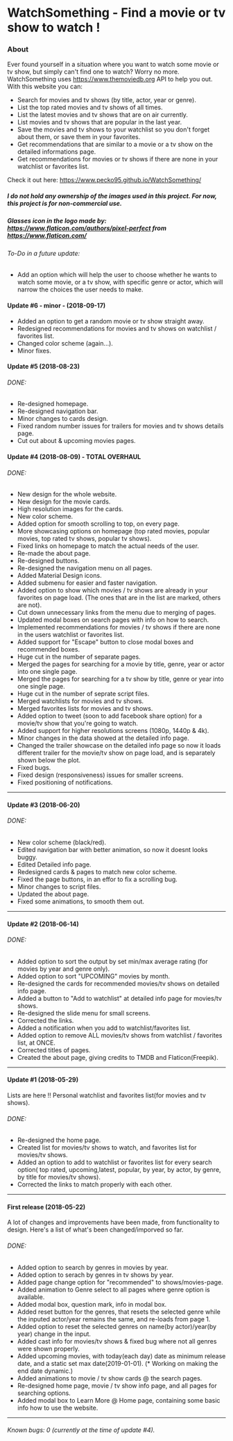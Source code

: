 # WatchSomething - Find a movie or tv show to watch !

### About
Ever found yourself in a situation where you want to watch some movie or tv show, but simply can't find one to watch? Worry no more. WatchSomething uses https://www.themoviedb.org API to help you out. With this website you can:
* Search for movies and tv shows (by title, actor, year or genre).
* List the top rated movies and tv shows of all times.
* List the latest movies and tv shows that are on air currently.
* List movies and tv shows that are popular in the last year.
* Save the movies and tv shows to your watchlist so you don't forget about them, or save them in your favorites.
* Get recommendations that are similar to a movie or a tv show on the detailed informations page.
* Get recommendations for movies or tv shows if there are none in your watchlist or favorites list.

Check it out here: https://www.pecko95.github.io/WatchSomething/

##### I do not hold any ownership of the images used in this project. For now, this project is for non-commercial use.

##### Glasses icon in the logo made by: https://www.flaticon.com/authors/pixel-perfect from https://www.flaticon.com/

###### To-Do in a future update:
* Add an option which will help the user to choose whether he wants to watch some movie, or a tv show, with specific genre or actor, which will narrow the choices the user needs to make.

#### Update #6 - minor - (2018-09-17)
* Added an option to get a random movie or tv show straight away.
* Redesigned recommendations for movies and tv shows on watchlist / favorites list.
* Changed color scheme (again...).
* Minor fixes.

#### Update #5 (2018-08-23)
###### DONE:
* Re-designed homepage.
* Re-designed navigation bar.
* Minor changes to cards design.
* Fixed random number issues for trailers for movies and tv shows details page.
* Cut out about & upcoming movies pages.

#### Update #4 (2018-08-09) - TOTAL OVERHAUL
###### DONE:
* New design for the whole website.
* New design for the movie cards.
* High resolution images for the cards.
* New color scheme.
* Added option for smooth scrolling to top, on every page.
* More showcasing options on homepage (top rated movies, popular movies, top rated tv shows, popular tv shows).
* Fixed links on homepage to match the actual needs of the user.
* Re-made the about page.
* Re-designed buttons.
* Re-designed the navigation menu on all pages.
* Added Material Design icons.
* Added submenu for easier and faster navigation.
* Added option to show which movies / tv shows are already in your favorites on page load. (The ones that are in the list are marked, others are not).
* Cut down unnecessary links from the menu due to merging of pages.
* Updated modal boxes on search pages with info on how to search.
* Implemented recommendations for movies / tv shows if there are none in the users watchlist or favorites list.
* Added support for "Escape" button to close modal boxes and recommended boxes.
* Huge cut in the number of separate pages.
* Merged the pages for searching for a movie by title, genre, year or actor into one single page.
* Merged the pages for searching for a tv show by title, genre or year into one single page.
* Huge cut in the number of seprate script files.
* Merged watchlists for movies and tv shows.
* Merged favorites lists for movies and tv shows.
* Added option to tweet (soon to add facebook share option) for a movie/tv show that you're going to watch.
* Added support for higher resolutions screens (1080p, 1440p & 4k).
* Minor changes in the data showed at the detailed info page.
* Changed the trailer showcase on the detailed info page so now it loads different trailer for the movie/tv show on page load, and is separately shown below the plot.
* Fixed bugs.
* Fixed design (responsiveness) issues for smaller screens.
* Fixed positioning of notifications.
---------------------------------------
#### Update #3 (2018-06-20)
###### DONE:
* New color scheme (black/red).
* Edited navigation bar with better animation, so now it doesnt looks buggy.
* Edited Detailed info page.
* Redesigned cards & pages to match new color scheme.
* Fixed the page buttons, in an effor to fix a scrolling bug.
* Minor changes to script files.
* Updated the about page.
* Fixed some animations, to smooth them out.
---------------------------------------
#### Update #2 (2018-06-14)
###### DONE:
* Added option to sort the output by set min/max average rating (for movies by year and genre only).
* Added option to sort "UPCOMING" movies by month.
* Re-designed the cards for recommended movies/tv shows on detailed info page.
* Added a button to "Add to watchlist" at detailed info page for movies/tv shows.
* Re-designed the slide menu for small screens.
* Corrected the links.
* Added a notification when you add to watchlist/favorites list.
* Added option to remove ALL movies/tv shows from watchlist / favorites list, at ONCE.
* Corrected titles of pages.
* Created the about page, giving credits to TMDB and Flaticon(Freepik).
---------------------------------------
#### Update #1 (2018-05-29)
Lists are here !! Personal watchlist and favorites list(for movies and tv shows).
###### DONE:
* Re-designed the home page.
* Created list for movies/tv shows to watch, and favorites list for movies/tv shows.
* Added an option to add to watchlist or favorites list for every search option( top rated, upcoming,latest, popular, by year, by actor, by genre, by title for movies/tv shows).
* Corrected the links to match properly with each other.
---------------------------------------
#### First release (2018-05-22)
A lot of changes and improvements have been made, from functionality to design. Here's a list of what's been changed/imporved so far.
###### DONE:
* Added option to search by genres in movies by year.
* Added option to serach by genres in tv shows by year.
* Added page change option for "recommended" to shows/movies-page.
* Added animation to Genre select to all pages where genre option is available.
* Added modal box, question mark, info in modal box.
* Added reset button for the genres, that resets the selected genre while the inputed actor/year remains the same, and re-loads from page 1.
* Added option to reset the selected genres on name(by actor)/year(by year) change in the input.
* Added cast info for movies/tv shows & fixed bug where not all genres were shown properly.
* Added upcoming movies, with today(each day) date as minimum release date, and a static set max date(2019-01-01). (* Working on making the end date dynamic.)
* Added animations to movie / tv show cards @ the search pages.
* Re-designed home page, movie / tv show info page, and all pages for searching options.
* Added modal box to Learn More @  Home page, containing some basic info how to use the website.
---------------------------------------
###### Known bugs: 0 (currently at the time of update #4).
